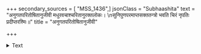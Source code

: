 +++
secondary_sources = [ "MSS_1436",]
jsonClass = "Subhaashita"
text = "अनुगतपरितोषितानुजीवी मधुरवचाश्चरितानुरक्तलोकः।  \nसुनिपुणपरमाप्तसक्ततन्त्रो भवति चिरं नृपतिः प्रदीप्तरश्मिः॥"
title = "अनुगतपरितोषितानुजीवी"

+++

<details><summary>Text</summary>

अनुगतपरितोषितानुजीवी मधुरवचाश्चरितानुरक्तलोकः।  
सुनिपुणपरमाप्तसक्ततन्त्रो भवति चिरं नृपतिः प्रदीप्तरश्मिः॥
</details>
